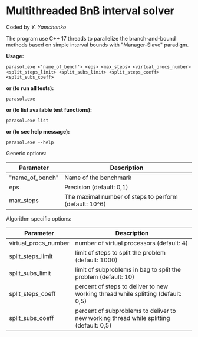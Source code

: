 # Multithreaded BnB interval solver

Coded by *Y. Yamchenko*

The program use C++ 17 threads to parallelize the branch-and-bound methods based on simple interval bounds with "Manager-Slave" paradigm.

**Usage:**

    parasol.exe <'name_of_bench'> <eps> <max_steps> <virtual_procs_number> <split_steps_limit> <split_subs_limit> <split_steps_coeff> <split_subs_coeff>

**or (to run all tests):**

    parasol.exe

**or (to list available test functions):**

    parasol.exe list

**or (to see help message):**

    parasol.exe --help

Generic options:

Parameter | Description
------------ | -------------
"name_of_bench" | Name of the benchmark
eps | Precision (default: 0,1)
max_steps | The maximal number of steps to perform (default: 10^6)

Algorithm specific options:

Parameter | Description
------------ | -------------
virtual_procs_number | number of virtual processors (default: 4)
split_steps_limit | limit of steps to split the problem (default: 1000)
split_subs_limit | limit of subproblems in bag to split the problem (default: 10)
split_steps_coeff | percent of steps to deliver to new working thread while splitting (default: 0,5)
split_subs_coeff | percent of subproblems to deliver to new working thread while splitting (default: 0,5)
